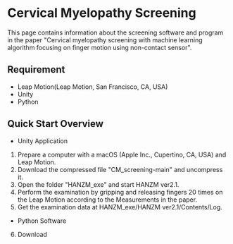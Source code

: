 Cervical Myelopathy Screening
====
This page contains information about the screening software and program in the paper &quot;Cervical myelopathy screening with machine learning algorithm focusing on finger motion
using non-contact sensor&quot;.

## Requirement
- Leap Motion(Leap Motion, San Francisco, CA, USA)
- Unity
- Python

## Quick Start Overview
- Unity Application
1. Prepare a computer with a macOS (Apple Inc., Cupertino, CA, USA) and Leap Motion.
2. Download the compressed file &quot;CM_screening-main&quot; and uncompress it.
3. Open the folder &quot;HANZM_exe&quot; and start HANZM ver2.1.
4. Perform the examination by gripping and releasing fingers 20 times on the Leap Motion according to the Measurements in the paper.
5. Get the examination data at HANZM_exe/HANZM ver2.1/Contents/Log.

- Python Software
6. Download 
